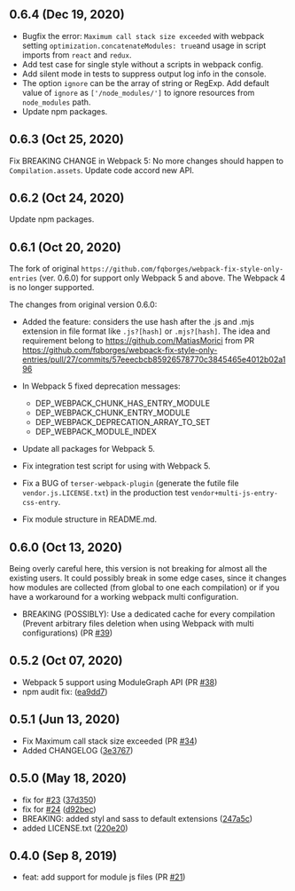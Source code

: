 ## 0.6.4 (Dec 19, 2020)
- Bugfix the error: `Maximum call stack size exceeded` with webpack setting `optimization.concatenateModules: true`and usage in script imports from `react` and `redux`. 
- Add test case for single style without a scripts in webpack config.
- Add silent mode in tests to suppress output log info in the console.
- The option `ignore` can be the array of string or RegExp. Add default value of `ignore` as `['/node_modules/']` to ignore resources from `node_modules` path. 
- Update npm packages.

## 0.6.3 (Oct 25, 2020)
Fix BREAKING CHANGE in Webpack 5: No more changes should happen to `Compilation.assets`. Update code accord new API.

## 0.6.2 (Oct 24, 2020)
Update npm packages.

## 0.6.1 (Oct 20, 2020)
The fork of original `https://github.com/fqborges/webpack-fix-style-only-entries` (ver. 0.6.0) for support only Webpack 5 and above. 
The Webpack 4 is no longer supported.

The changes from original version 0.6.0: 
 
- Added the feature: considers the use hash after the  .js and .mjs extension in file format like `.js?[hash]` or `.mjs?[hash]`. 
The idea and requirement belong to https://github.com/MatiasMorici from PR https://github.com/fqborges/webpack-fix-style-only-entries/pull/27/commits/57eeecbcb85926578770c3845465e4012b02a196
- In Webpack 5 fixed deprecation messages:
    - DEP_WEBPACK_CHUNK_HAS_ENTRY_MODULE
    - DEP_WEBPACK_CHUNK_ENTRY_MODULE
    - DEP_WEBPACK_DEPRECATION_ARRAY_TO_SET
    - DEP_WEBPACK_MODULE_INDEX
 
- Update all packages for Webpack 5.
- Fix integration test script for using with Webpack 5.
- Fix a BUG of `terser-webpack-plugin` (generate the futile file `vendor.js.LICENSE.txt`) in the production test `vendor+multi-js-entry-css-entry`.
- Fix module structure in README.md.

## 0.6.0 (Oct 13, 2020)
Being overly careful here, this version is not breaking for almost all the existing users. It could possibly break in some edge cases, since it changes how modules are collected (from global to one each compilation) or if you have a workaround for a working webpack multi configuration.
- BREAKING (POSSIBLY): Use a dedicated cache for every compilation (Prevent arbitrary files deletion when using Webpack with multi configurations) (PR [#39](https://github.com/fqborges/webpack-fix-style-only-entries/pull/39))

## 0.5.2 (Oct 07, 2020)
 - Webpack 5 support using ModuleGraph API (PR [#38](https://github.com/fqborges/webpack-fix-style-only-entries/pull/38))
 - npm audit fix: ([ea9dd7](https://github.com/fqborges/webpack-fix-style-only-entries/commit/ea9dd7bd7ade5b16623064a4850de39545e1e18e))

## 0.5.1 (Jun 13, 2020)
 - Fix Maximum call stack size exceeded (PR [#34](https://github.com/fqborges/webpack-fix-style-only-entries/pull/34))
 - Added CHANGELOG ([3e3767](https://github.com/fqborges/webpack-fix-style-only-entries/commit/3e3767d8998a53d807b5d5b10643d05b800aa79a))

## 0.5.0 (May 18, 2020)
 - fix for [#23](https://github.com/fqborges/webpack-fix-style-only-entries/issues/23) ([37d350](https://github.com/fqborges/webpack-fix-style-only-entries/commit/37d350eec83f49c0b12729a93aa6cf2f96d92d0b))
 - fix for [#24](https://github.com/fqborges/webpack-fix-style-only-entries/issues/24) ([d92bec](https://github.com/fqborges/webpack-fix-style-only-entries/commit/d92bec4be5fe4b97a8651a9206fa2281ce1424be))
 - BREAKING: added styl and sass to default extensions ([247a5c](https://github.com/fqborges/webpack-fix-style-only-entries/commit/247a5c9f963e4d7598539056ab3f709b0558b4ec))
 - added LICENSE.txt ([220e20](https://github.com/fqborges/webpack-fix-style-only-entries/commit/220e20eeb9bc95652a942812a424aadd92ec7d1f))

## 0.4.0 (Sep 8, 2019)
 - feat: add support for module js files (PR [#21](https://github.com/fqborges/webpack-fix-style-only-entries/pull/21))